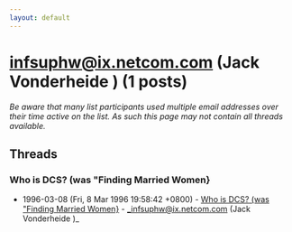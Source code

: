 ```yaml
---
layout: default
---
```


# infsuphw@ix.netcom.com (Jack Vonderheide ) (1 posts)

_Be aware that many list participants used multiple email addresses over their time active on the list. As such this page may not contain all threads available._

## Threads

### Who is DCS? (was "Finding Married Women}
+ 1996-03-08 (Fri, 8 Mar 1996 19:58:42 +0800) - [Who is DCS? (was "Finding Married Women}](/archive/1996/03/319563eed5d474c254d6b7298a0242c300bd57a26709a106a3e82fb4c6919aab) - _infsuphw@ix.netcom.com (Jack Vonderheide )_

